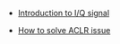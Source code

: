 - [Introduction to I/Q signal](https://www.slideshare.net/slideshow/introduction-to-iq-signal/53882621)

- [How to solve ACLR issue](https://www.slideshare.net/slideshow/how-to-solve-aclr-issue/53882754)
